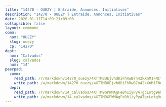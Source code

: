 ```yaml
---
title: "14270 - OUEZY | Entraide, Annonces, Initiatives"
description: "14270 - OUEZY | Entraide, Annonces, Initiatives"
date: 2020-01-11T14:09:21+09:00
collapsible: false
layout: commune
comm:
  nom: "OUEZY"
  slug: ouezy
  cp: "14270"
dept:
  nom: "Calvados"
  slug: calvados
  num: "14"
peerpad:
  comm:
    read_path: /r/markdown/14270_ouezy/4XTTMBUEjvhdDiFhRwB7n42kXnM1FNCfDXFk26EKNW8Ek2fVz
    write_path: /w/markdown/14270_ouezy/4XTTMBUEjvhdDiFhRwB7n42kXnM1FNCfDXFk26EKNW8Ek2fVz-K3TgTqZcN3SeeDizsxysLqYVFsnUKnvfTqnytWKmthgGd293wMGc4JjD3WrnWJtfUWKyCt2gGSCD8hoNdADTXh5EpowRobru6jLYwBJRgu2naoSJF71PJa1TjPWSYgPgszu8jz2c
  dept:
    read_path: /r/markdown/14_calvados/4XTTM9GPWMAgFeBh1iyPyATgcLotg9e9APJpQBEyY3RZiUwJ6
    write_path: /w/markdown/14_calvados/4XTTM9GPWMAgFeBh1iyPyATgcLotg9e9APJpQBEyY3RZiUwJ6-K3TgUXWJAT2cYJ9ZstQphkkm2za8um5GwwXsivqaDFTgbhMDcHaRXnT3h69szAqCyvWcFfDim5fkwc6CXdUtyvPpirbD1TPAb6xCxpPN6dR3zzDRe29YehQYbhZdjvZYkgztJYvi
---
```


